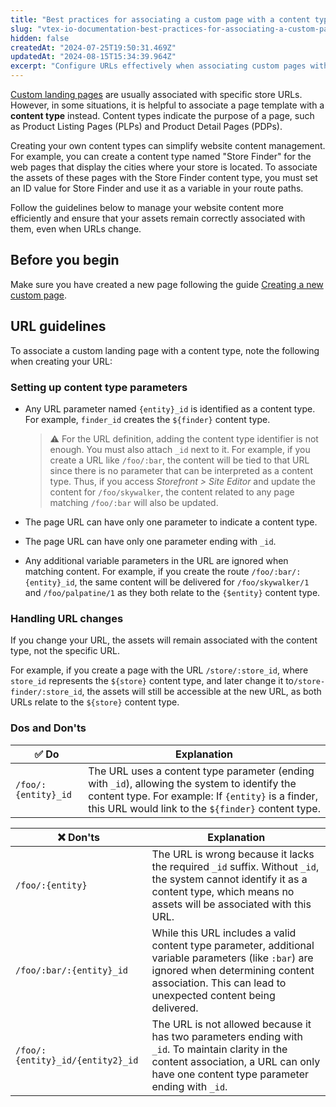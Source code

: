```yaml
---
title: "Best practices for associating a custom page with a content type"
slug: "vtex-io-documentation-best-practices-for-associating-a-custom-page-with-a-content-type"
hidden: false
createdAt: "2024-07-25T19:50:31.469Z"
updatedAt: "2024-08-15T15:34:39.964Z"
excerpt: "Configure URLs effectively when associating custom pages with content types."
---
```


[Custom landing pages](https://developers.vtex.com/docs/guides/vtex-io-documentation-creating-a-new-custom-page) are usually associated with specific store URLs. However, in some situations, it is helpful to associate a page template with a **content type** instead. Content types indicate the purpose of a page, such as Product Listing Pages (PLPs) and Product Detail Pages (PDPs).

Creating your own content types can simplify website content management. For example, you can create a content type named "Store Finder" for the web pages that display the cities where your store is located. To associate the assets of these pages with the Store Finder content type, you must set an ID value for Store Finder and use it as a variable in your route paths.

Follow the guidelines below to manage your website content more efficiently and ensure that your assets remain correctly associated with them, even when URLs change.

## Before you begin

Make sure you have created a new page following the guide [Creating a new custom page](https://developers.vtex.com/docs/guides/vtex-io-documentation-creating-a-new-custom-page).

## URL guidelines

To associate a custom landing page with a content type, note the following when creating your URL:

### Setting up content type parameters

- Any URL parameter named `{entity}_id` is identified as a content type. For example, `finder_id` creates the `${finder}` content type.

  > ⚠️ For the URL definition, adding the content type identifier is not enough. You must also attach `_id` next to it. For example, if you create a URL like `/foo/:bar`, the content will be tied to that URL since there is no parameter that can be interpreted as a content type. Thus, if you access _Storefront > Site Editor_ and update the content for `/foo/skywalker`, the content related to any page matching `/foo/:bar` will also be updated.

- The page URL can have only one parameter to indicate a content type.
- The page URL can have only one parameter ending with `_id`.
- Any additional variable parameters in the URL are ignored when matching content. For example, if you create the route `/foo/:bar/:{entity}_id`, the same content will be delivered for `/foo/skywalker/1` and `/foo/palpatine/1` as they both relate to the `{$entity}` content type.

### Handling URL changes

If you change your URL, the assets will remain associated with the content type, not the specific URL.

For example, if you create a page with the URL `/store/:store_id`, where `store_id` represents the `${store}` content type, and later change it to`/store-finder/:store_id`, the assets will still be accessible at the new URL, as both URLs relate to the `${store}` content type.

### Dos and Don'ts

| ✅ Do |  Explanation |
| - | - |
| `/foo/:{entity}_id` | The URL uses a content type parameter (ending with `_id`), allowing the system to identify the content type. For example: If `{entity}` is a finder, this URL would link to the `${finder}` content type. |

| ❌ Don'ts | Explanation |
| - | - |
| `/foo/:{entity}`|The URL is wrong because it lacks the required `_id` suffix. Without `_id`, the system cannot identify it as a content type, which means no assets will be associated with this URL. |
| `/foo/:bar/:{entity}_id`|While this URL includes a valid content type parameter, additional variable parameters (like `:bar`) are ignored when determining content association. This can lead to unexpected content being delivered. |
| `/foo/:{entity}_id/{entity2}_id`|The URL is not allowed because it has two parameters ending with `_id`. To maintain clarity in the content association, a URL can only have one content type parameter ending with `_id`. |